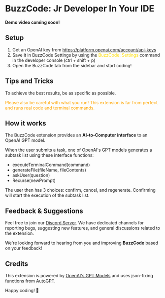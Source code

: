 # BuzzCode: Jr Developer In Your IDE

**Demo video coming soon!**

## Setup

1. Get an OpenAI key from https://platform.openai.com/account/api-keys
2. Save it in BuzzCode Settings by using the <span style="color:#FEDD02">BuzzCode: Settings</span> command in the developer console (ctrl + shift + p)
3. Open the BuzzCode tab from the sidebar and start coding!

## Tips and Tricks

To achieve the best results, be as specific as possible.

<span style="color:orange">Please also be careful with what you run! This extension is far from perfect and runs real code and terminal commands.</span>

## How it works

The BuzzCode extension provides an **AI-to-Computer interface** to an OpenAI GPT model.

When the user submits a task, one of OpenAI's GPT models generates a subtask list using these interface functions:

- executeTerminalCommand(command)
- generateFile(fileName, fileContents)
- askUser(question)
- Recurse(newPrompt)

The user then has 3 choices: confirm, cancel, and regenerate. Confirming will start the execution of the subtask list.

## Feedback & Suggestions

Feel free to join our [Discord Server](https://discord.gg/8UQTFvg8e7). We have dedicated channels for reporting bugs, suggesting new features, and general discussions related to the extension.

We're looking forward to hearing from you and improving **BuzzCode** based on your feedback!

## Credits

This extension is powered by [OpenAI's GPT Models](https://openai.com/research/) and uses json-fixing functions from [AutoGPT](https://github.com/Significant-Gravitas/Auto-GPT).

Happy coding! 🐝
